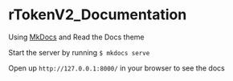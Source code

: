 # rTokenV2_Documentation

Using [MkDocs](https://www.mkdocs.org/) and Read the Docs theme

Start the server by running `$ mkdocs serve`

Open up `http://127.0.0.1:8000/` in your browser to see the docs
